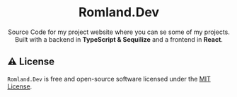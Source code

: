 <h1 align="center">
  Romland.Dev
</h1>
<p align="center">Source Code for my project website where you can se some of my projects.<br />
  Built with a backend in <b>TypeScript & Sequilize</b> and a frontend in <b>React</b>.

## ⚠️ License

`Romland.Dev` is free and open-source software licensed under the [MIT License](https://github.com/linusromland/romland.dev/blob/master/LICENSE).
